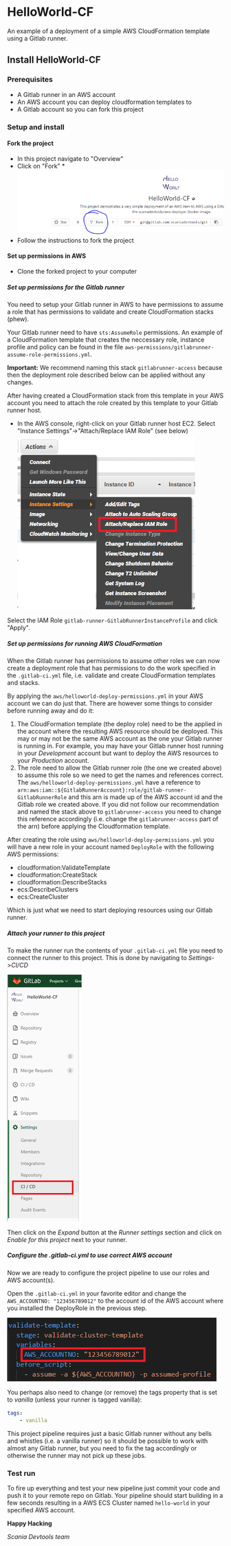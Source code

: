 HelloWorld-CF
==============
An example of a deployment of a simple AWS CloudFormation template using a Gitlab runner.

## Install HelloWorld-CF
### Prerequisites
* A Gitlab runner in an AWS account
* An AWS account you can deploy cloudformation templates to
* A Gitlab account so you can fork this project

### Setup and install

#### Fork the project
* In this project navigate to "Overview"
* Click on "Fork"
*![](images/install-fork.PNG)
* Follow the instructions to fork the project

#### Set up permissions in AWS

* Clone the forked project to your computer

##### Set up permissions for the Gitlab runner

You need to setup your Gitlab runner in AWS to have permissions to assume a role that has permissions to validate and create CloudFormation stacks (phew).

Your Gitlab runner need to have ``sts:AssumeRole`` permissions. An example of a CloudFormation template that creates the neccessary role, instance profile and policy can be found in the file ``aws-permissions/gitlabrunner-assume-role-permissions.yml``.

__Important:__ We recommend naming this stack `gitlabrunner-access` because then the deployment role described below can be applied without any changes.


After having created a CloudFormation stack from this template in your AWS account you need to attach the role created by this template to your Gitlab runner host.

* In the AWS console, right-click on your Gitlab runner host EC2. Select "Instance Settings"->"Attach/Replace IAM Role" (see below)
![](images/attach-gitlab-runner-role.PNG)

Select the IAM Role ``gitlab-runner-GitlabRunnerInstanceProfile`` and click "Apply".

##### Set up permissions for running AWS CloudFormation 
When the Gitlab runner has permissions to assume other roles we can now create a deployment role that has permissions to do the work specified in the `.gitlab-ci.yml` file, i.e. validate and create CloudFormation templates and stacks.

By applying the `aws/helloworld-deploy-permissions.yml` in your AWS account we can do just that. There are however some things to consider before running away and do it:

1. The CloudFormation template (the deploy role) need to be the applied in the account where the resulting AWS resource should be deployed. This may or may not be  the same AWS account as the one your Gitlab runner is running in. For example, you may have your Gitlab runner host running in your *Development* account but want to deploy the AWS resources to your *Production* account. 
2. The role need to allow the Gitlab runner role (the one we created above) to assume this role so we need to get the names and references correct.
The `aws/helloworld-deploy-permissions.yml` have a reference to ``arn:aws:iam::${GitlabRunnerAccount}:role/gitlab-runner-GitlabRunnerRole`` and this arn is made up of the AWS account id and the Gitlab role we created above. If you did not follow our recommendation and named the stack above to `gitlabrunner-access` you need to change this reference accordingly (i.e. change the ``gitlabrunner-access`` part of the arn) before applying the Cloudformation template.

After creating the role using `aws/helloworld-deploy-permissions.yml` you will have a new role in your account named ``DeployRole`` with the following AWS permissions:

* cloudformation:ValidateTemplate
* cloudformation:CreateStack
* cloudformation:DescribeStacks
* ecs:DescribeClusters
* ecs:CreateCluster

Which is just what we need to start deploying resources using our Gitlab runner.


##### Attach your runner to this project
To make the runner run the contents of your `.gitlab-ci.yml` file you need to connect the runner to this project. This is done by navigating to *Settings*->*CI/CD*

![](images/runner-settings.PNG)

Then click on the *Expand* button at the *Runner settings* section and click on *Enable for this project* next to your runner.

##### Configure the .gitlab-ci.yml to use correct AWS account
Now we are ready to configure the project pipeline to use our roles and AWS account(s).

Open the ``.gitlab-ci.yml`` in your favorite editor and change the ``AWS_ACCOUNTNO: "123456789012"`` to the account id of the AWS account where you installed the DeployRole in the previous step.

![](images/configure-gitlab-ci.PNG)

You perhaps also need to change (or remove) the tags property that is set to *vanilla* (unless your runner is tagged vanilla):
```yml
tags:
    - vanilla
```
This project pipeline requires just a basic Gitlab runner without any bells and whistles (i.e. a vanilla runner) so it should be possible to work with almost any Gitlab runner, but you need to fix the tag accordingly or otherwise the runner may not pick up these jobs.

### Test run
To fire up everything and test your new pipeline just commit your code and push it to your remote repo on Gitlab. Your pipeline should start building in a few seconds resulting in a AWS ECS Cluster named ``hello-world`` in your specified AWS account. 

__Happy Hacking__

*Scania Devtools team*










